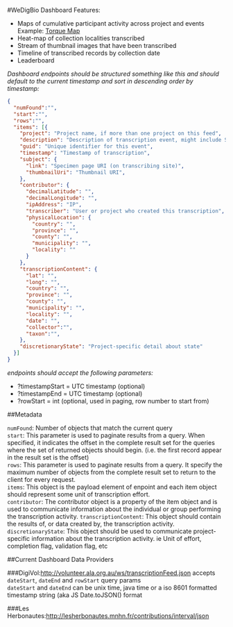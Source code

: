 #WeDigBio Dashboard Features:

* Maps of cumulative participant activity across project and events
Example: [Torque Map](https://www.wedigbio.org/content/transcription-activity-map)
* Heat-map of collection localities transcribed
* Stream of thumbnail images that have been transcribed
* Timeline of transcribed records by collection date
* Leaderboard

_Dashboard endpoints should be structured something like this and should default to the current timestamp and sort in descending order by timestamp:_
```json
{
  "numFound":"",
  "start":"",
  "rows":"",
  "items": [{
    "project": "Project name, if more than one project on this feed",
    "description": "Description of transcription event, might include Specimen name or Collector Name/Collection Name or Collection ID",
    "guid": "Unique identifier for this event",
    "timestamp": "Timestamp of transcription",
    "subject": {
      "link": "Specimen page URI (on transcribing site)",
      "thumbnailUri": "Thumbnail URI",
    },
    "contributor": {
      "decimalLatitude": "",
      "decimalLongitude": "",
      "ipAddress": "IP",
      "transcriber": "User or project who created this transcription",
      "physicalLocation": {
        "country": "",
        "province": "",
        "county": "",
        "municipality": "",
        "locality": ""
      }
    },
    "transcriptionContent": {
      "lat": "",
      "long": "",
      "country": "",
      "province": "",
      "county": "",
      "municipality": "",
      "locality": "",
      "date": "",
      "collector":"",
      "taxon":"",
    },
    "discretionaryState": "Project-specific detail about state"
  }]
}
```
_endpoints should accept the following parameters:_
  * ?timestampStart = UTC timestamp (optional)
  * ?timestampEnd = UTC timestamp (optional)
  * ?rowStart = int  (optional, used in paging, row number to start from)

##Metadata

```numFound```: Number of objects that match the current query  
```start```: This parameter is used to paginate results from a query. When specified, it indicates the offset in the complete result set for the queries where the set of returned objects should begin. (i.e. the first record appear in the result set is the offset)  
```rows```: This parameter is used to paginate results from a query. It specify the maximum number of objects from the complete result set to return to the client for every request.   
```items```: This object is the payload element of enpoint and each item object should represent some unit of transcription effort.  
```contributor```: The contributor object is a property of the item object and is used to communicate information about the individual or group performing the transcription activity. 
```transcriptionContent```: This object should contain the results of, or data created by, the transcription activity. 
```discretionaryState```: This object should be used to communicate project-specific information about the transcription activity. ie Unit of effort, completion flag, validation flag, etc 


##Current Dashboard Data Providers

###DigiVol:http://volunteer.ala.org.au/ws/transcriptionFeed.json
accepts `dateStart`, `dateEnd` and `rowStart` query params  
`dateStart` and `dateEnd` can be unix time, java time or a iso 8601 formatted timestamp string (aka JS Date.toJSON() format

###Les Herbonautes:http://lesherbonautes.mnhn.fr/contributions/interval/json
